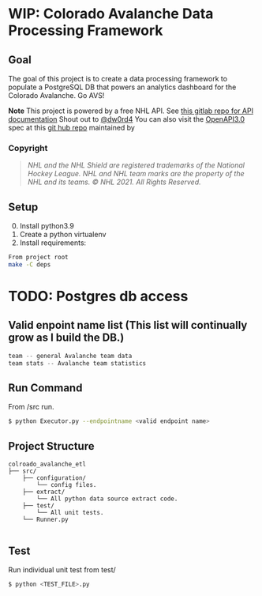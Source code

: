 # WIP: Colorado Avalanche Data Processing Framework


## Goal
The goal of this project is to create a data processing framework to populate a PostgreSQL DB that powers an analytics dashboard for the Colorado Avalanche. Go AVS!


**Note** This project is powered by a free NHL API. See [this gitlab repo for API documentation](https://gitlab.com/dword4/nhlapi) Shout out to [@dw0rd4](https://twitter.com/dw0rd4)
You can also visit the [OpenAPI3.0](https://swagger.io/docs/specification/about/) spec at this [git hub repo](https://github.com/erunion/sport-api-specifications/tree/master/nhl) maintained by

### Copyright
 > *NHL and the NHL Shield are registered trademarks of the National Hockey League. NHL and NHL team marks are the property of the NHL and its teams. © NHL 2021. All Rights Reserved.*

## Setup

0. Install python3.9
1. Create a python virtualenv
2. Install requirements:

```sh
From project root
make -C deps 
```
# TODO: Postgres db access

## Valid enpoint name list (This list will continually grow as I build the DB.)
```python
team -- general Avalanche team data
team stats -- Avalanche team statistics
```

## Run Command
From /src run.
```sh
$ python Executor.py --endpointname <valid endpoint name>
```

## Project Structure
```
colroado_avalanche_etl
├── src/
    ├── configuration/
        └── config files.
    ├── extract/
        └── All python data source extract code.
    ├── test/
        └── All unit tests.
    └── Runner.py
             
``` 

## Test
Run individual unit test from test/
```sh
$ python <TEST_FILE>.py
```